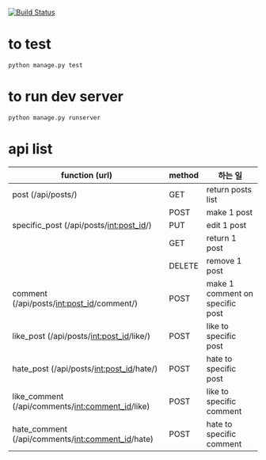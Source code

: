 [![Build Status](https://travis-ci.com/ryul99/scatterlab.svg?branch=master)](https://travis-ci.com/ryul99/scatterlab)

# to test
`python manage.py test`

# to run dev server
`python manage.py runserver`

# api list

| function (url)                                     | method | 하는 일                         |
|----------------------------------------------------|--------|---------------------------------|
| post (/api/posts/)                                 | GET    | return posts list               |
|                                                    | POST   | make 1 post                     |
| specific_post (/api/posts/<int:post_id>/)          | PUT    | edit 1 post                     |
|                                                    | GET    | return 1 post                   |
|                                                    | DELETE | remove 1 post                   |
| comment (/api/posts/<int:post_id>/comment/)        | POST   | make 1 comment on specific post |
| like_post (/api/posts/<int:post_id>/like/)         | POST   | like to specific post           |
| hate_post (/api/posts/<int:post_id>/hate/)         | POST   | hate to specific post           |
| like_comment (/api/comments/<int:comment_id>/like) | POST   | like to specific comment        |
| hate_comment (/api/comments/<int:comment_id>/hate) | POST   | hate to specific comment        |